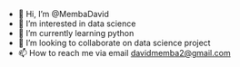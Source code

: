 - 👋 Hi, I’m @MembaDavid
- 👀 I’m interested in data science
- 🌱 I’m currently learning python
- 💞️ I’m looking to collaborate on data science project
- 📫 How to reach me via email davidmemba2@gmail.com

<!---
MembaDavid/MembaDavid is a ✨ special ✨ repository because its `README.md` (this file) appears on your GitHub profile.
You can click the Preview link to take a look at your changes.
--->
